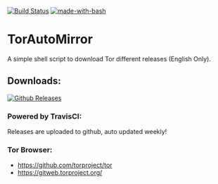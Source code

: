[![Build Status](https://travis-ci.org/yshalsager/TorAutoMirror.svg?branch=master)](https://travis-ci.org/yshalsager/TorAutoMirror)
[![made-with-bash](https://img.shields.io/badge/Made%20with-Bash-1f425f.svg)](https://www.gnu.org/software/bash/)

# TorAutoMirror
A simple shell script to download Tor different releases (English Only).

## Downloads: 
[![Github Releases](https://img.shields.io/badge/Downloads-GitHub-blue.svg)](https://github.com/yshalsager/TorAutoMirror/releases)

### Powered by TravisCI:
Releases are uploaded to github, auto updated weekly!

### Tor Browser: 
- https://github.com/torproject/tor
- https://gitweb.torproject.org/
